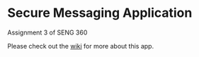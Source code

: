 # Secure Messaging Application

Assignment 3 of SENG 360

Please check out the [wiki](https://github.com/owenjaques/secure-messaging-application/wiki) for more about this app.
